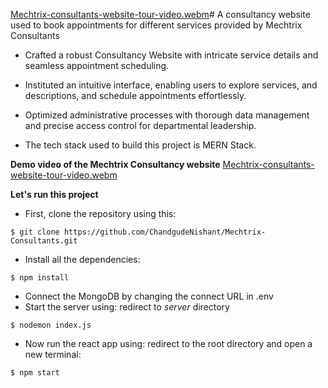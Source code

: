 [Mechtrix-consultants-website-tour-video.webm](https://github.com/ChandgudeNishant/Mechtrix-Consultants/assets/99669925/4fe68a06-717d-4992-bb04-b4fc93302cf8)# A consultancy website used to book appointments for different services provided by Mechtrix Consultants

- Crafted a robust Consultancy Website with intricate service details and seamless appointment scheduling.
- Instituted an intuitive interface, enabling users to explore services, and descriptions, and schedule appointments effortlessly.
- Optimized administrative processes with thorough data management and precise access control for departmental leadership.

- The tech stack used to build this project is MERN Stack.

**Demo video of the Mechtrix Consultancy website**
[Mechtrix-consultants-website-tour-video.webm](https://github.com/ChandgudeNishant/Mechtrix-Consultants/assets/99669925/c97c8a08-b313-4b1b-9445-573670a94b7f)


**Let's run this project**
- First, clone the repository using this:
```
$ git clone https://github.com/ChandgudeNishant/Mechtrix-Consultants.git
```
- Install all the dependencies:
```
$ npm install
```
- Connect the MongoDB by changing the connect URL in .env 
- Start the server using:
  redirect to *server* directory
```
$ nodemon index.js
```
- Now run the react app using:
  redirect to the root directory and open a new terminal:
```
$ npm start
``` 
